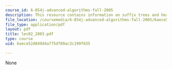 ```yaml
---
course_id: 6-854j-advanced-algorithms-fall-2005
description: This resource contains information on suffix trees and heaps.
file_location: /coursemedia/6-854j-advanced-algorithms-fall-2005/6aece52d849d4a775df09ac3c199f835_lec02_2003.pdf
file_type: application/pdf
layout: pdf
title: lec02_2003.pdf
type: course
uid: 6aece52d849d4a775df09ac3c199f835

---
```

None